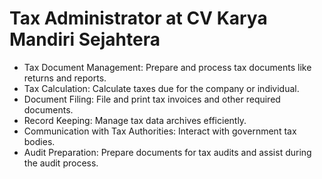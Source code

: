# **<span class="text-primary dark:text-primaryDark">Tax Administrator</span> at CV Karya Mandiri Sejahtera**

- Tax Document Management: Prepare and process tax documents like returns and reports.
- Tax Calculation: Calculate taxes due for the company or individual.
- Document Filing: File and print tax invoices and other required documents.
- Record Keeping: Manage tax data archives efficiently.
- Communication with Tax Authorities: Interact with government tax bodies.
- Audit Preparation: Prepare documents for tax audits and assist during the audit process.